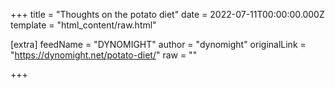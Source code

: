 
+++
title = "Thoughts on the potato diet"
date = 2022-07-11T00:00:00.000Z
template = "html_content/raw.html"

[extra]
feedName = "DYNOMIGHT"
author = "dynomight"
originalLink = "https://dynomight.net/potato-diet/"
raw = ""

+++

